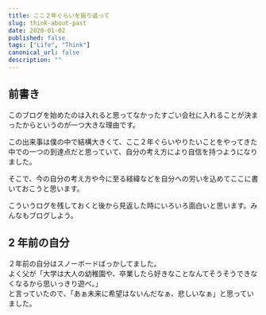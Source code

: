 ```yaml
---
title: ここ２年ぐらいを振り返って
slug: think-about-past
date: 2020-01-02
published: false
tags: ["Life", "Think"]
canonical_url: false
description: ""
---
```


## 前書き

このブログを始めたのは入れると思ってなかったすごい会社に入れることが決まったからというのが一つ大きな理由です。

この出来事は僕の中で結構大きくて、ここ２年ぐらいやりたいことをやってきた中での一つの到達点だと思っていて、自分の考え方により自信を持つようになりました。

そこで、今の自分の考え方や今に至る経緯などを自分への労いを込めてここに書いておこうと思います。

こういうログを残しておくと後から見返した時にいろいろ面白いと思います。みんなもブログしよう。

## 2 年前の自分

２年前の自分はスノーボードばっかしてました。<br>
よく父が「大学は大人の幼稚園や、卒業したら好きなことなんてそうそうできなくなるから思いっきり遊べ。」<br>
と言っていたので、「あぁ未来に希望はないんだなぁ、悲しいなぁ」と思っていました。

